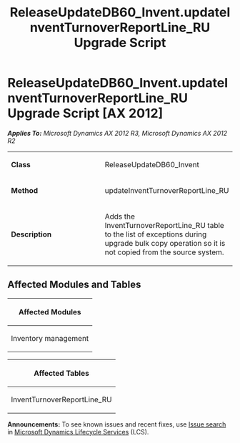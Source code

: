 ﻿---
title: ReleaseUpdateDB60_Invent.updateInventTurnoverReportLine_RU Upgrade Script
TOCTitle: ReleaseUpdateDB60_Invent.updateInventTurnoverReportLine_RU Upgrade Script
ms:assetid: 55ef71fd-458d-4e59-9c7e-e4a7e067c4e4
ms:mtpsurl: https://msdn.microsoft.com/en-us/library/JJ736192(v=AX.60)
ms:contentKeyID: 49708367
ms.date: 05/18/2015
mtps_version: v=AX.60
---

# ReleaseUpdateDB60\_Invent.updateInventTurnoverReportLine\_RU Upgrade Script [AX 2012]


_**Applies To:** Microsoft Dynamics AX 2012 R3, Microsoft Dynamics AX 2012 R2_

<table>
<colgroup>
<col style="width: 50%" />
<col style="width: 50%" />
</colgroup>
<tbody>
<tr class="odd">
<td><p><strong>Class</strong></p></td>
<td><p>ReleaseUpdateDB60_Invent</p></td>
</tr>
<tr class="even">
<td><p><strong>Method</strong></p></td>
<td><p>updateInventTurnoverReportLine_RU</p></td>
</tr>
<tr class="odd">
<td><p><strong>Description</strong></p></td>
<td><p>Adds the InventTurnoverReportLine_RU table to the list of exceptions during upgrade bulk copy operation so it is not copied from the source system.</p></td>
</tr>
</tbody>
</table>


## Affected Modules and Tables

<table>
<colgroup>
<col style="width: 100%" />
</colgroup>
<thead>
<tr class="header">
<th><p>Affected Modules</p></th>
</tr>
</thead>
<tbody>
<tr class="odd">
<td><p>Inventory management</p></td>
</tr>
</tbody>
</table>


<table>
<colgroup>
<col style="width: 100%" />
</colgroup>
<thead>
<tr class="header">
<th><p>Affected Tables</p></th>
</tr>
</thead>
<tbody>
<tr class="odd">
<td><p>InventTurnoverReportLine_RU</p></td>
</tr>
</tbody>
</table>

  
**Announcements:** To see known issues and recent fixes, use [Issue search](http://go.microsoft.com/fwlink/?linkid=389258) in [Microsoft Dynamics Lifecycle Services](http://go.microsoft.com/fwlink/?linkid=306505) (LCS).

